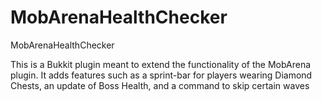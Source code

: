 # MobArenaHealthChecker
MobArenaHealthChecker

This is a Bukkit plugin meant to extend the functionality of the MobArena plugin. It adds features such as a sprint-bar for players wearing Diamond Chests, an update of Boss Health, and a command to skip certain waves
